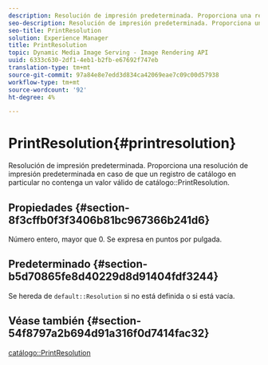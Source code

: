 ```yaml
---
description: Resolución de impresión predeterminada. Proporciona una resolución de impresión predeterminada en caso de que un registro de catálogo en particular no contenga un valor válido de PrintResolution de catálogo.
seo-description: Resolución de impresión predeterminada. Proporciona una resolución de impresión predeterminada en caso de que un registro de catálogo en particular no contenga un valor válido de PrintResolution de catálogo.
seo-title: PrintResolution
solution: Experience Manager
title: PrintResolution
topic: Dynamic Media Image Serving - Image Rendering API
uuid: 6333c630-2df1-4eb1-b2fb-e67692f747eb
translation-type: tm+mt
source-git-commit: 97a84e8e7edd3d834ca42069eae7c09c00d57938
workflow-type: tm+mt
source-wordcount: '92'
ht-degree: 4%

---
```



# PrintResolution{#printresolution}

Resolución de impresión predeterminada. Proporciona una resolución de impresión predeterminada en caso de que un registro de catálogo en particular no contenga un valor válido de catálogo::PrintResolution.

## Propiedades {#section-8f3cffb0f3f3406b81bc967366b241d6}

Número entero, mayor que 0. Se expresa en puntos por pulgada.

## Predeterminado {#section-b5d70865fe8d40229d8d91404fdf3244}

Se hereda de `default::Resolution` si no está definida o si está vacía.

## Véase también {#section-54f8797a2b694d91a316f0d7414fac32}

[catálogo::PrintResolution](../../../../../is-api/image-catalog/image-serving-api-ref/c-image-catalog-reference/c-image-svg-data-reference/c-image-data-reference/r-printresolution-cat.md#reference-4ebb2e136995470b84b7c5e10cb8e5f5)
